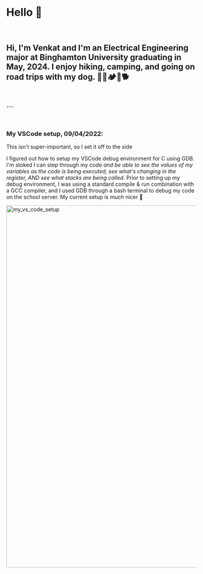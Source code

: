 # Hello 🤖

<p>&nbsp;</p>

## Hi, I'm Venkat and I'm an Electrical Engineering major at Binghamton University graduating in May, 2024. I enjoy hiking, camping, and going on road trips with my dog. 🚶‍♂️🏕️🚙🐕

<p>&nbsp;</p>
---
<p>&nbsp;</p>

### My VSCode setup, 09/04/2022:

This isn't super-important, so I set it off to the side

I figured out how to setup my VSCode debug environment for C using GDB. I'm stoked I can step through my code _and be able to see the values of my variables as the code is being executed, see what's changing in the register, AND see what stacks are being called_. Prior to setting up my debug environment, I was using a standard compile & run combination with a GCC compiler, and I used GDB through a bash terminal to debug my code on the school server. My current setup is _much_ nicer 🙂

<img width="960" alt="my_vs_code_setup" src="https://user-images.githubusercontent.com/96662693/188341444-268b0cdd-fa57-4db5-b0ee-930dd6af753f.png">
